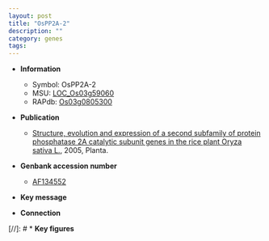 ```yaml
---
layout: post
title: "OsPP2A-2"
description: ""
category: genes
tags: 
---
```


* **Information**  
    + Symbol: OsPP2A-2  
    + MSU: [LOC_Os03g59060](http://rice.plantbiology.msu.edu/cgi-bin/ORF_infopage.cgi?orf=LOC_Os03g59060)  
    + RAPdb: [Os03g0805300](http://rapdb.dna.affrc.go.jp/viewer/gbrowse_details/irgsp1?name=Os03g0805300)  

* **Publication**  
    + [Structure, evolution and expression of a second subfamily of protein phosphatase 2A catalytic subunit genes in the rice plant Oryza sativa L.](http://www.ncbi.nlm.nih.gov/pubmed?term=Structure,+evolution+and+expression+of+a+second+subfamily+of+protein+phosphatase+2A+catalytic+subunit+genes+in+the+rice+plant+Oryza+sativa+L.%5BTitle%5D), 2005, Planta.

* **Genbank accession number**  
    + [AF134552](http://www.ncbi.nlm.nih.gov/nuccore/AF134552)

* **Key message**  

* **Connection**  

[//]: # * **Key figures**  


